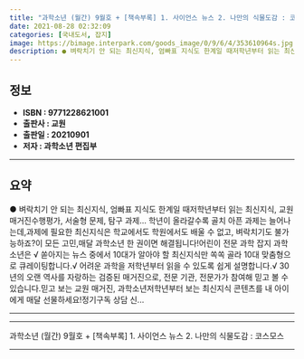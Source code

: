 ```yaml
---
title: "과학소년 (월간) 9월호 + [책속부록] 1. 사이언스 뉴스 2. 나만의 식물도감 : 코스모스"
date: 2021-08-28 02:32:09
categories: [국내도서, 잡지]
image: https://bimage.interpark.com/goods_image/0/9/6/4/353610964s.jpg
description: ● 벼락치기 안 되는 최신지식, 엄빠표 지식도 한계일 때저학년부터 읽는 최신지식, 교원 매거진수행평가, 서술형 문제, 탐구 과제… 학년이 올라갈수록 골치 아픈 과제는 늘어나는데,과제에 필요한 최신지식은 학교에서도 학원에서도 배울 수 없고, 벼락치기도 불가능하죠?이 모든 고민,매달 과학
---
```


## **정보**

- **ISBN : 9771228621001**
- **출판사 : 교원**
- **출판일 : 20210901**
- **저자 : 과학소년 편집부**

------



## **요약**

●  벼락치기 안 되는 최신지식, 엄빠표 지식도 한계일 때저학년부터 읽는 최신지식, 교원 매거진수행평가, 서술형 문제, 탐구 과제… 학년이 올라갈수록 골치 아픈 과제는 늘어나는데,과제에 필요한 최신지식은 학교에서도 학원에서도 배울 수 없고, 벼락치기도 불가능하죠?이 모든 고민,매달 과학소년 한 권이면 해결됩니다!어린이 전문 과학 잡지 과학소년은 √ 쏟아지는 뉴스 중에서 10대가 알아야 할 최신지식만 쏙쏙 골라 10대 맞춤형으로 큐레이팅합니다.√ 어려운 과학을 저학년부터 읽을 수 있도록 쉽게 설명합니다.√ 30년의 오랜 역사를 자랑하는 검증된 매거진으로, 전문 기관, 전문가가 참여해 믿고 볼 수 있습니다.믿고 보는 교원 매거진, 과학소년저학년부터 보는 최신지식 콘텐츠를 내 아이에게 매달 선물하세요!정기구독 상담 신...

------



------


과학소년 (월간) 9월호 + [책속부록] 1. 사이언스 뉴스 2. 나만의 식물도감 : 코스모스 

------


